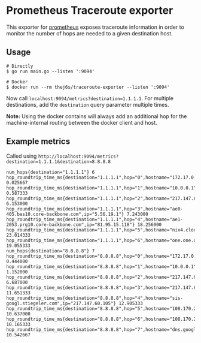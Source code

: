 # Prometheus Traceroute exporter

This exporter for [prometheus](prometheus.io/) exposes traceroute information in
order to monitor the number of hops are needed to a given destination host.

## Usage

```
# Directly
$ go run main.go --listen ':9094'

# Docker
$ docker run --rm thej6s/traceroute-exporter --listen ':9094'
```

Now call `localhost:9094/metrics?destination=1.1.1.1`.
For multiple destinations, add the `destination` query parameter multiple times.

**Note:** Using the docker contains will always add an additional hop for the machine-internal
routing between the docker client and host.

## Example metrics

Called using `http://localhost:9094/metrics?destination=1.1.1.1&destination=8.8.8.8`

```
num_hops{destination="1.1.1.1"} 6
hop_roundtrip_time_ms{destination="1.1.1.1",hop="0",hostname="172.17.0.1",ip="172.17.0.1"} 0.025667
hop_roundtrip_time_ms{destination="1.1.1.1",hop="1",hostname="10.0.0.1",ip="10.0.0.1"} 0.587333
hop_roundtrip_time_ms{destination="1.1.1.1",hop="2",hostname="217.147.60.88",ip="217.147.60.88"} 6.153000
hop_roundtrip_time_ms{destination="1.1.1.1",hop="3",hostname="ae0-405.bas10.core-backbone.com",ip="5.56.19.1"} 7.243000
hop_roundtrip_time_ms{destination="1.1.1.1",hop="4",hostname="ae1-2053.prg10.core-backbone.com",ip="81.95.15.118"} 18.256000
hop_roundtrip_time_ms{destination="1.1.1.1",hop="5",hostname="nix4.cloudflare.com",ip="91.210.16.171"} 23.014333
hop_roundtrip_time_ms{destination="1.1.1.1",hop="6",hostname="one.one.one.one",ip="1.1.1.1"} 19.055333
num_hops{destination="8.8.8.8"} 7
hop_roundtrip_time_ms{destination="8.8.8.8",hop="0",hostname="172.17.0.1",ip="172.17.0.1"} 0.444000
hop_roundtrip_time_ms{destination="8.8.8.8",hop="1",hostname="10.0.0.1",ip="10.0.0.1"} 1.152000
hop_roundtrip_time_ms{destination="8.8.8.8",hop="2",hostname="217.147.60.88",ip="217.147.60.88"} 6.687000
hop_roundtrip_time_ms{destination="8.8.8.8",hop="3",hostname="217.147.60.125",ip="217.147.60.125"} 11.651333
hop_roundtrip_time_ms{destination="8.8.8.8",hop="4",hostname="sis-googl.stiegeler.com",ip="217.147.60.105"} 12.905333
hop_roundtrip_time_ms{destination="8.8.8.8",hop="5",hostname="108.170.251.193",ip="108.170.251.193"} 10.637000
hop_roundtrip_time_ms{destination="8.8.8.8",hop="6",hostname="108.170.235.245",ip="108.170.235.245"} 10.165333
hop_roundtrip_time_ms{destination="8.8.8.8",hop="7",hostname="dns.google",ip="8.8.8.8"} 10.542667
```